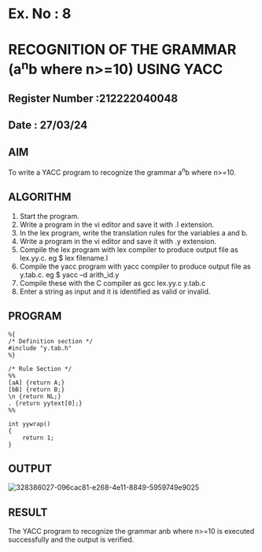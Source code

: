 # Ex. No : 8	
# RECOGNITION OF THE GRAMMAR (a<sup>n</sup>b where n>=10) USING YACC
## Register Number :212222040048
## Date : 27/03/24

## AIM   
To write a YACC program to recognize the grammar a<sup>n</sup>b where n>=10.

## ALGORITHM
1.	Start the program.
2.	Write a program in the vi editor and save it with .l extension.
3.	In the lex program, write the translation rules for the variables a and b.
4.	Write a program in the vi editor and save it with .y extension.
5.	Compile the lex program with lex compiler to produce output file as lex.yy.c. eg $ lex filename.l
6.	Compile the yacc program with yacc compiler to produce output file as y.tab.c. eg $ yacc –d arith_id.y
7.	Compile these with the C compiler as gcc lex.yy.c y.tab.c
8.	Enter a string as input and it is identified as valid or invalid.
 
## PROGRAM
```
%{
/* Definition section */
#include "y.tab.h"
%}

/* Rule Section */
%%
[aA] {return A;}
[bB] {return B;}
\n {return NL;}
. {return yytext[0];}
%%

int yywrap()
{
    return 1;
}
```
## OUTPUT 

![328386027-096cac81-e268-4e11-8849-5959749e9025](https://github.com/greffinaprem/19CS409-Compiler-Design-Lab/assets/119475603/48de4808-cbf5-48a6-aa5d-a3115dae118e)


## RESULT
The YACC program to recognize the grammar anb where n>=10 is executed successfully and the output is verified.

